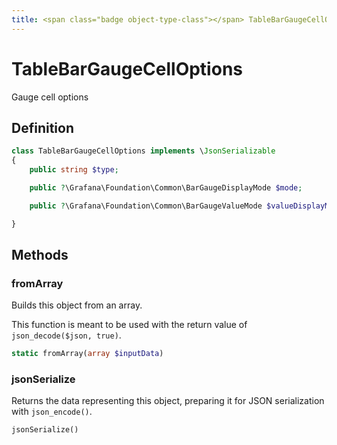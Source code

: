 ```yaml
---
title: <span class="badge object-type-class"></span> TableBarGaugeCellOptions
---
```

# <span class="badge object-type-class"></span> TableBarGaugeCellOptions

Gauge cell options

## Definition

```php
class TableBarGaugeCellOptions implements \JsonSerializable
{
    public string $type;

    public ?\Grafana\Foundation\Common\BarGaugeDisplayMode $mode;

    public ?\Grafana\Foundation\Common\BarGaugeValueMode $valueDisplayMode;

}
```
## Methods

### <span class="badge object-method"></span> fromArray

Builds this object from an array.

This function is meant to be used with the return value of `json_decode($json, true)`.

```php
static fromArray(array $inputData)
```

### <span class="badge object-method"></span> jsonSerialize

Returns the data representing this object, preparing it for JSON serialization with `json_encode()`.

```php
jsonSerialize()
```

